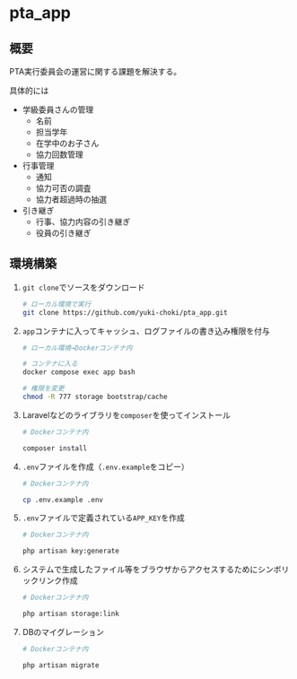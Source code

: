 # pta_app

## 概要
PTA実行委員会の運営に関する課題を解決する。

具体的には
- 学級委員さんの管理
  - 名前
  - 担当学年
  - 在学中のお子さん
  - 協力回数管理
- 行事管理
  - 通知
  - 協力可否の調査
  - 協力者超過時の抽選
- 引き継ぎ
  - 行事、協力内容の引き継ぎ
  - 役員の引き継ぎ

## 環境構築

1. `git clone`でソースをダウンロード
    
    ```bash
    # ローカル環境で実行
    git clone https://github.com/yuki-choki/pta_app.git
    ```
    
2. `app`コンテナに入ってキャッシュ、ログファイルの書き込み権限を付与
    
    ```bash
    # ローカル環境→Dockerコンテナ内

    # コンテナに入る
    docker compose exec app bash
    
    # 権限を変更
    chmod -R 777 storage bootstrap/cache
    ```
    
3. Laravelなどのライブラリを`composer`を使ってインストール
    
    ```bash
    # Dockerコンテナ内

    composer install
    ```
    
4. `.env`ファイルを作成（`.env.example`をコピー）
    
    ```bash
    # Dockerコンテナ内

    cp .env.example .env
    ```
    
5. `.env`ファイルで定義されている`APP_KEY`を作成
    
    ```bash
    # Dockerコンテナ内

    php artisan key:generate
    ```
    
6. システムで生成したファイル等をブラウザからアクセスするためにシンボリックリンク作成
    
    ```bash
    # Dockerコンテナ内

    php artisan storage:link
    ```
    
7. DBのマイグレーション
    
    ```bash
    # Dockerコンテナ内

    php artisan migrate
    ```
